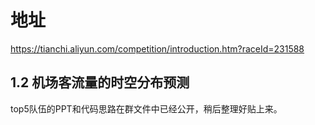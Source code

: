 
# 地址

https://tianchi.aliyun.com/competition/introduction.htm?raceId=231588



## 1.2 机场客流量的时空分布预测

top5队伍的PPT和代码思路在群文件中已经公开，稍后整理好贴上来。
